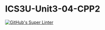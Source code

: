 # ICS3U-Unit3-04-CPP2

[![GitHub's Super Linter](https://github.com/Dahrio-Francois/ICS3U-Unit3-04-CPP2/workflows/GitHub's%20Super%20Linter/badge.svg)](https://github.com/Dahrio-Francois/ICS3U-Unit3-04-CPP2/actions)
